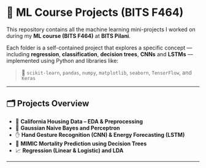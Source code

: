 # 📘 ML Course Projects (BITS F464)

This repository contains all the machine learning mini-projects I worked on during my **ML course (BITS F464)** at **BITS Pilani**.

Each folder is a self-contained project that explores a specific concept — including **regression**, **classification**, **decision trees**, **CNNs** and **LSTMs** — implemented using Python and libraries like:

> 🧰 `scikit-learn`, `pandas`, `numpy`, `matplotlib`, `seaborn`, `TensorFlow`, and `Keras`

---

## 🗂️ Projects Overview

- 🏡 **California Housing Data – EDA & Preprocessing**
- 🤖 **Gaussian Naive Bayes and Perceptron**
- ✋ **Hand Gesture Recognition (CNN) & Energy Forecasting (LSTM)**
- 🏥 **MIMIC Mortality Prediction using Decision Trees**
- 📈 **Regression (Linear & Logistic) and LDA**

---
